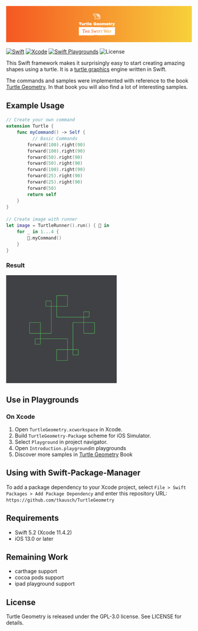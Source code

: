 <img src="https://github.com/tkausch/TurtleGeometry/blob/master/Docs/images/Logo.png" />

[![Swift](https://img.shields.io/badge/Swift-5.2-blue.svg)](https://swift.org)
[![Xcode](https://img.shields.io/badge/Xcode-11.4-blue.svg)]()
[![Swift Playgrounds](https://img.shields.io/badge/Swift_Playgrounds-available-blue.svg)](https://swift.org)
![License](https://img.shields.io/badge/license-GPL-blue)


This Swift framework makes it surprisingly easy to start creating amazing shapes using a turtle. It is a  [turtle graphics](https://en.wikipedia.org/wiki/Turtle_graphics)  engine written in Swift.

The commands and samples were implemented with reference to the book [Turtle Geometry](https://direct.mit.edu/books/book/4663/Turtle-GeometryThe-Computer-as-a-Medium-for). In that book you will also  find a lot of interesting  samples.


## Example Usage

```swift
// Create your own command
extension Turtle {
    func myCommand() -> Self {
    	  // Basic Commands
        forward(100).right(90)
        forward(100).right(90)
        forward(50).right(90)
        forward(50).right(90)
        forward(100).right(90)
        forward(25).right(90)
        forward(25).right(90)
        forward(50)
        return self
    }
}

// Create image with runner
let image = TurtleRunner().run() { 🐢 in
    for _ in 1...4 {
        🐢.myCommand()
    }
}
```

### Result

<img src="https://github.com/tkausch/TurtleGeometry/blob/master/Docs/images/Sample.png" width="300" />


## Use in Playgrounds

### On Xcode

1. Open `TurtleGeometry.xcworkspace` in Xcode.
1. Build `TurtleGeometry-Package` scheme for iOS Simulator.
1. Select `Playground` in project navigator.
1. Open `Introduction.playground`in playgrounds
2. Discover more samples in [Turtle Geometry](https://direct.mit.edu/books/book/4663/Turtle-GeometryThe-Computer-as-a-Medium-for) Book


## Using with Swift-Package-Manager

To add a package dependency to your Xcode project, select ``File > Swift Packages > Add Package Dependency`` and enter this repository URL: `https://github.com/tkausch/TurtleGeometry` 

## Requirements

* Swift 5.2 (Xcode 11.4.2)
* iOS 13.0 or later


## Remaining Work

* carthage support 
* cocoa  pods support
* ipad playground support


## License

Turtle Geometry is released under the GPL-3.0 license. See LICENSE for details.
